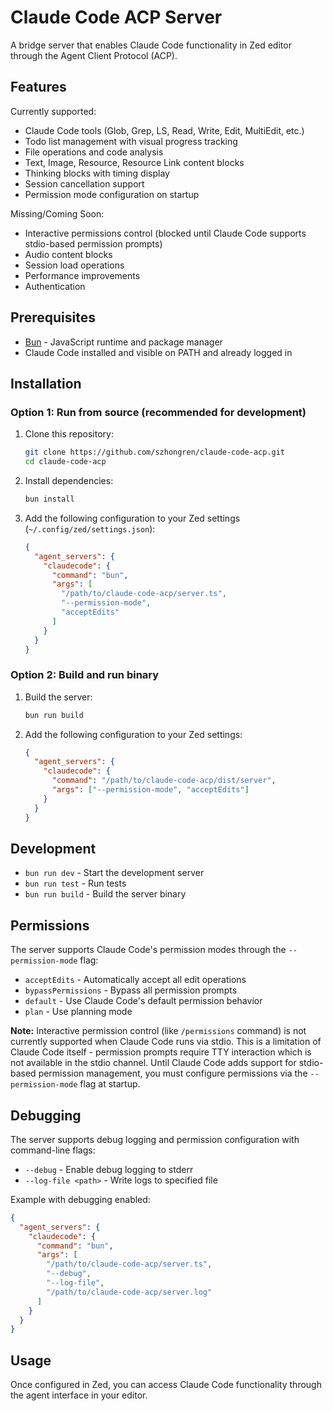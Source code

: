 # Claude Code ACP Server

A bridge server that enables Claude Code functionality in Zed editor through the Agent Client Protocol (ACP).

## Features

Currently supported:

- Claude Code tools (Glob, Grep, LS, Read, Write, Edit, MultiEdit, etc.)
- Todo list management with visual progress tracking
- File operations and code analysis
- Text, Image, Resource, Resource Link content blocks
- Thinking blocks with timing display
- Session cancellation support
- Permission mode configuration on startup

Missing/Coming Soon:

- Interactive permissions control (blocked until Claude Code supports stdio-based permission prompts)
- Audio content blocks
- Session load operations
- Performance improvements
- Authentication

## Prerequisites

- [Bun](https://bun.sh/) - JavaScript runtime and package manager
- Claude Code installed and visible on PATH and already logged in

## Installation

### Option 1: Run from source (recommended for development)

1. Clone this repository:

   ```bash
   git clone https://github.com/szhongren/claude-code-acp.git
   cd claude-code-acp
   ```

2. Install dependencies:

   ```bash
   bun install
   ```

3. Add the following configuration to your Zed settings (`~/.config/zed/settings.json`):
   ```json
   {
     "agent_servers": {
       "claudecode": {
         "command": "bun",
         "args": [
           "/path/to/claude-code-acp/server.ts",
           "--permission-mode",
           "acceptEdits"
         ]
       }
     }
   }
   ```

### Option 2: Build and run binary

1. Build the server:

   ```bash
   bun run build
   ```

2. Add the following configuration to your Zed settings:
   ```json
   {
     "agent_servers": {
       "claudecode": {
         "command": "/path/to/claude-code-acp/dist/server",
         "args": ["--permission-mode", "acceptEdits"]
       }
     }
   }
   ```

## Development

- `bun run dev` - Start the development server
- `bun run test` - Run tests
- `bun run build` - Build the server binary

## Permissions

The server supports Claude Code's permission modes through the `--permission-mode` flag:

- `acceptEdits` - Automatically accept all edit operations
- `bypassPermissions` - Bypass all permission prompts
- `default` - Use Claude Code's default permission behavior
- `plan` - Use planning mode

**Note:** Interactive permission control (like `/permissions` command) is not currently supported when Claude Code runs via stdio. This is a limitation of Claude Code itself - permission prompts require TTY interaction which is not available in the stdio channel. Until Claude Code adds support for stdio-based permission management, you must configure permissions via the `--permission-mode` flag at startup.

## Debugging

The server supports debug logging and permission configuration with command-line flags:

- `--debug` - Enable debug logging to stderr
- `--log-file <path>` - Write logs to specified file

Example with debugging enabled:

```json
{
  "agent_servers": {
    "claudecode": {
      "command": "bun",
      "args": [
        "/path/to/claude-code-acp/server.ts",
        "--debug",
        "--log-file",
        "/path/to/claude-code-acp/server.log"
      ]
    }
  }
}
```

## Usage

Once configured in Zed, you can access Claude Code functionality through the agent interface in your editor.
